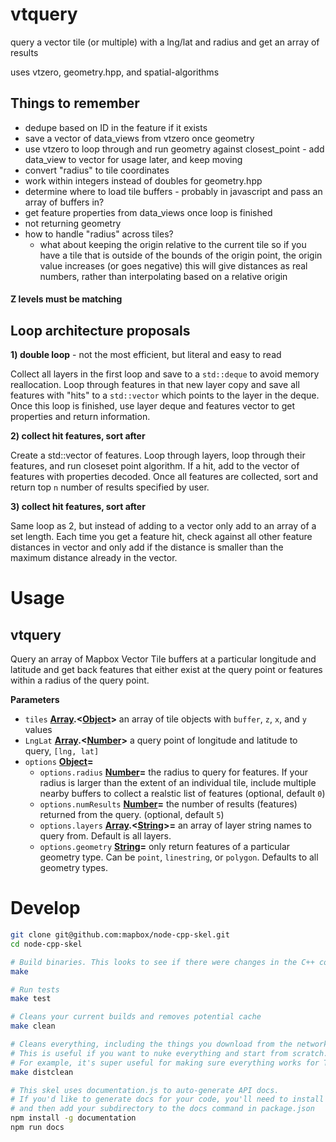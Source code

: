 # vtquery

query a vector tile (or multiple) with a lng/lat and radius and get an array of results

uses vtzero, geometry.hpp, and spatial-algorithms

## Things to remember

-   dedupe based on ID in the feature if it exists
-   save a vector of data_views from vtzero once geometry
-   use vtzero to loop through and run geometry against closest_point - add data_view to vector for usage later, and keep moving
-   convert "radius" to tile coordinates
-   work within integers instead of doubles for geometry.hpp
-   determine where to load tile buffers - probably in javascript and pass an array of buffers in?
-   get feature properties from data_views once loop is finished
-   not returning geometry
-   how to handle "radius" across tiles?
    -   what about keeping the origin relative to the current tile so if you have a tile that is outside of the bounds of the origin point, the origin value increases (or goes negative) this will give distances as real numbers, rather than interpolating based on a relative origin

#### Z levels must be matching

## Loop architecture proposals

**1) double loop** - not the most efficient, but literal and easy to read

Collect all layers in the first loop and save to a `std::deque` to avoid memory reallocation. Loop through features in that new layer copy and save all features with "hits" to a `std::vector` which points to the layer in the deque. Once this loop is finished, use layer deque and features vector to get properties and return information.

**2) collect hit features, sort after**

Create a std::vector of features. Loop through layers, loop through their features, and run closeset point algorithm. If a hit, add to the vector of features with properties decoded. Once all features are collected, sort and return top `n` number of results specified by user.

**3) collect hit features, sort after**

Same loop as 2, but instead of adding to a vector only add to an array of a set length. Each time you get a feature hit, check against all other feature distances in vector and only add if the distance is smaller than the maximum distance already in the vector.

# Usage

## vtquery

Query an array of Mapbox Vector Tile buffers at a particular longitude and latitude and get back
features that either exist at the query point or features within a radius of the query point.

**Parameters**

-   `tiles` **[Array](https://developer.mozilla.org/en-US/docs/Web/JavaScript/Reference/Global_Objects/Array).&lt;[Object](https://developer.mozilla.org/en-US/docs/Web/JavaScript/Reference/Global_Objects/Object)>** an array of tile objects with `buffer`, `z`, `x`, and `y` values
-   `LngLat` **[Array](https://developer.mozilla.org/en-US/docs/Web/JavaScript/Reference/Global_Objects/Array).&lt;[Number](https://developer.mozilla.org/en-US/docs/Web/JavaScript/Reference/Global_Objects/Number)>** a query point of longitude and latitude to query, `[lng, lat]`
-   `options` **[Object](https://developer.mozilla.org/en-US/docs/Web/JavaScript/Reference/Global_Objects/Object)=**
    -   `options.radius` **[Number](https://developer.mozilla.org/en-US/docs/Web/JavaScript/Reference/Global_Objects/Number)=** the radius to query for features. If your radius is larger than
        the extent of an individual tile, include multiple nearby buffers to collect a realstic list of features (optional, default `0`)
    -   `options.numResults` **[Number](https://developer.mozilla.org/en-US/docs/Web/JavaScript/Reference/Global_Objects/Number)=** the number of results (features) returned from the query. (optional, default `5`)
    -   `options.layers` **[Array](https://developer.mozilla.org/en-US/docs/Web/JavaScript/Reference/Global_Objects/Array).&lt;[String](https://developer.mozilla.org/en-US/docs/Web/JavaScript/Reference/Global_Objects/String)>=** an array of layer string names to query from. Default is all layers.
    -   `options.geometry` **[String](https://developer.mozilla.org/en-US/docs/Web/JavaScript/Reference/Global_Objects/String)=** only return features of a particular geometry type. Can be `point`, `linestring`, or `polygon`.
        Defaults to all geometry types.

# Develop

```bash
git clone git@github.com:mapbox/node-cpp-skel.git
cd node-cpp-skel

# Build binaries. This looks to see if there were changes in the C++ code. This does not reinstall deps.
make

# Run tests
make test

# Cleans your current builds and removes potential cache
make clean

# Cleans everything, including the things you download from the network in order to compile (ex: npm packages).
# This is useful if you want to nuke everything and start from scratch.
# For example, it's super useful for making sure everything works for Travis, production, someone else's machine, etc
make distclean

# This skel uses documentation.js to auto-generate API docs.
# If you'd like to generate docs for your code, you'll need to install documentation.js,
# and then add your subdirectory to the docs command in package.json
npm install -g documentation
npm run docs
```
